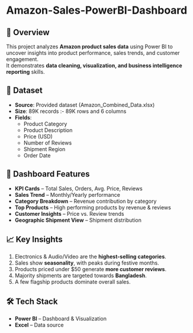 # Amazon-Sales-PowerBI-Dashboard
## 🔎 Overview
This project analyzes **Amazon product sales data** using Power BI to uncover insights into product performance, sales trends, and customer engagement.  
It demonstrates **data cleaning, visualization, and business intelligence reporting** skills.

## 📂 Dataset
- **Source**: Provided dataset (Amazon_Combined_Data.xlsx)
- **Size**: 89K records :- 89K rows and 6 columns
- **Fields**:
  - Product Category
  - Product Description
  - Price (USD)
  - Number of Reviews
  - Shipment Region
  - Order Date

## 🚀 Dashboard Features
- **KPI Cards** – Total Sales, Orders, Avg. Price, Reviews
- **Sales Trend** – Monthly/Yearly performance
- **Category Breakdown** – Revenue contribution by category
- **Top Products** – High performing products by revenue & reviews
- **Customer Insights** – Price vs. Review trends
- **Geographic Shipment View** – Shipment distribution

## 📈 Key Insights
1. Electronics & Audio/Video are the **highest-selling categories**.
2. Sales show **seasonality**, with peaks during festive months.
3. Products priced under $50 generate **more customer reviews**.
4. Majority shipments are targeted towards **Bangladesh**.
5. A few flagship products dominate overall sales.

## 🛠️ Tech Stack
- **Power BI** – Dashboard & Visualization
- **Excel** – Data source
